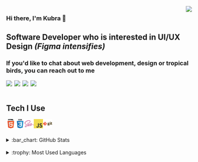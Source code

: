 <img src="https://media.giphy.com/media/26BRAp3nfSePXd8He/giphy.gif" align="right">

### Hi there, I'm Kubra :raising_hand:

## Software Developer who is interested in UI/UX Design _(Figma intensifies)_

### If you'd like to chat about web development, design or tropical birds, you can reach out to me

[<img width="22" src="https://unpkg.com/simple-icons@v4/icons/gmail.svg" align="left"/>][gmail]
[<img width="22" src="https://unpkg.com/simple-icons@v4/icons/twitter.svg" align="left"/>][twitter]
[<img width="22" src="https://unpkg.com/simple-icons@v4/icons/linkedin.svg" align="left"/>][linkedin]
[<img width="22" src="https://unpkg.com/simple-icons@v4/icons/behance.svg" align="left"/>][behance]

<br/>
<br/>

## Tech I Use

<img src="https://raw.githubusercontent.com/github/explore/80688e429a7d4ef2fca1e82350fe8e3517d3494d/topics/html/html.png" width="25" height="25" align="left">
<img src="https://raw.githubusercontent.com/github/explore/80688e429a7d4ef2fca1e82350fe8e3517d3494d/topics/css/css.png" width="25" height="25" align="left">
<img src="https://raw.githubusercontent.com/github/explore/80688e429a7d4ef2fca1e82350fe8e3517d3494d/topics/sass/sass.png" width="25" height="25" align="left">
<img src="https://raw.githubusercontent.com/github/explore/80688e429a7d4ef2fca1e82350fe8e3517d3494d/topics/javascript/javascript.png" width="25" height="25" align="left">
<img src="https://raw.githubusercontent.com/github/explore/80688e429a7d4ef2fca1e82350fe8e3517d3494d/topics/git/git.png" width="25" height="25" align="left">

<br/><br/>

<details>
<summary>:bar_chart: GitHub Stats</summary>
<img src="https://github-readme-stats.vercel.app/api?username=kubradas8&show_icons=true&theme=tokyonight">
</details>

<br/>

<details>
<summary>:trophy: Most Used Languages</summary>
<img src="https://github-readme-stats.vercel.app/api/top-langs/?username=kubradas8&layout=compact">
</details>

[gmail]: mailto:kdasdogan94@gmail.com
[twitter]: https://twitter.com/IBlameQ?s=09
[linkedin]: https://www.linkedin.com/in/kubradas
[behance]: https://www.behance.net/kubrad1
